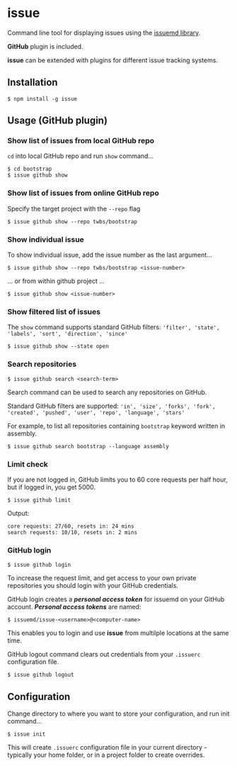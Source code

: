 # issue

Command line tool for displaying issues using the [issuemd library](https://github.com/issuemd/issuemd).

**GitHub** plugin is included.

**issue** can be extended with plugins for different issue tracking systems.

## Installation

    $ npm install -g issue 

## Usage (GitHub plugin)

### Show list of issues from local GitHub repo

`cd` into local GitHub repo and run `show` command...

    $ cd bootstrap
    $ issue github show

### Show list of issues from online GitHub repo

Specify the target project with the `--repo` flag

    $ issue github show --repo twbs/bootstrap

### Show individual issue

To show individual issue, add the issue number as the last argument...

    $ issue github show --repo twbs/bootstrap <issue-number>

... or from within github project ...

    $ issue github show <issue-number>

### Show filtered list of issues

The `show` command supports standard GitHub filters: `'filter', 'state', 'labels', 'sort', 'direction', 'since'`

    $ issue github show --state open
    
### Search repositories

    $ issue github search <search-term>

Search command can be used to search any repositories on GitHub.

Standard GitHub filters are supported: `'in', 'size', 'forks', 'fork', 'created', 'pushed', 'user', 'repo', 'language', 'stars'`

For example, to list all repositories containing `bootstrap` keyword written in assembly.

    $ issue github search bootstrap --language assembly

### Limit check

If you are not logged in, GitHub limits you to 60 core requests per half hour, but if logged in, you get 5000. 

    $ issue github limit

Output:

    core requests: 27/60, resets in: 24 mins
    search requests: 10/10, resets in: 2 mins

### GitHub login

    $ issue github login

To increase the request limit, and get access to your own private repositories you should login with your GitHub credentials.

GitHub login creates a **_personal access token_** for issuemd on your GitHub account. **_Personal access tokens_** are named:

    $ issuemd/issue-<username>@<computer-name>

This enables you to login and use **issue** from multilple locations at the same time.

GitHub logout command clears out credentials from your `.issuerc` configuration file.

    $ issue github logout

## Configuration

Change directory to where you want to store your configuration, and run init command...

  ```
  $ issue init
  ```
  
This will create `.issuerc` configuration file in your current directory - typically your home folder, or in a project folder to create overrides.
